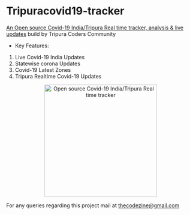 # Tripuracovid19-tracker
<a href="https://thecodezine.com" rel="dofollow">An Open source Covid-19 India/Tripura Real time tracker, analysis &amp; live updates</a> build by Tripura Coders Community

* Key Features:
1. Live Covid-19 India Updates
2. Statewise corona Updates
3. Covid-19 Latest Zones
4. Tripura Realtime Covid-19 Updates

<center><img src="https://www.thecodezine.com/covid19/pic2.png" alt=" Open source Covid-19 India/Tripura Real time tracker" width="300" height="300"></center>

For any queries regarding this project mail at thecodezine@gmail.com
